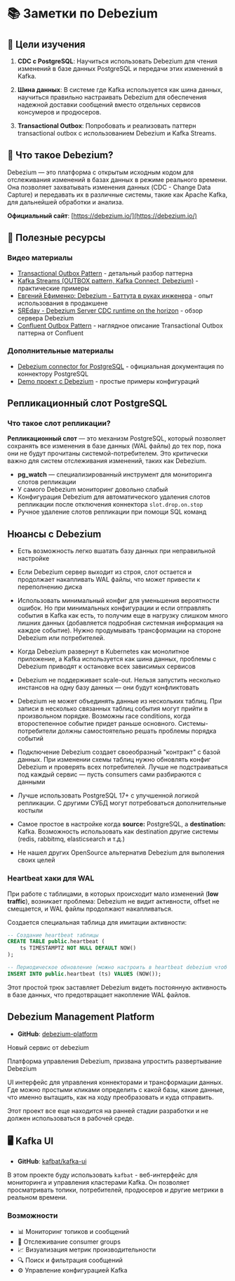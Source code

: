 # 📚 Заметки по Debezium

## 🎯 Цели изучения

1. **CDC с PostgreSQL**: Научиться использовать Debezium для чтения изменений в базе данных PostgreSQL и передачи этих изменений в Kafka.

2. **Шина данных**: В системе где Kafka используется как шина данных, научиться правильно настраивать Debezium для обеспечения надежной доставки сообщений вместо отдельных сервисов консумеров и продюсеров.

3. **Transactional Outbox**: Попробовать и реализовать паттерн transactional outbox с использованием Debezium и Kafka Streams.

## 📖 Что такое Debezium?

Debezium — это платформа с открытым исходным кодом для отслеживания изменений в базах данных в режиме реального времени. Она позволяет захватывать изменения данных (CDC - Change Data Capture) и передавать их в различные системы, такие как Apache Kafka, для дальнейшей обработки и анализа.

**Официальный сайт**: [https://debezium.io/](https://debezium.io/)

## 🔗 Полезные ресурсы

### Видео материалы

- [Transactional Outbox Pattern](https://www.youtube.com/watch?v=JssjO__iqy0) - детальный разбор паттерна
- [Kafka Streams (OUTBOX pattern, Kafka Connect, Debezium)](https://www.youtube.com/watch?v=uaT_AJujPnw) - практические примеры
- [Евгений Ефименко: Debezium - Баттута в руках инженера](https://www.youtube.com/watch?v=IPV6WVx71k8) - опыт использования в продакшене
- [SREday - Debezium Server CDC runtime on the horizon](https://www.youtube.com/watch?v=Bz4QaR-0zWQ) - обзор сервера Debezium
- [Confluent Outbox Pattern](https://www.youtube.com/watch?v=5YLpjPmsPCA&t) - наглядное описание Transactional Outbox паттерна от Confluent

### Дополнительные материалы

- [Debezium connector for PostgreSQL](https://debezium.io/documentation/reference/3.2/connectors/postgresql.html) - официальная документация по коннектору PostgreSQL
- [Demo проект с Debezium](https://zh-efimenko.github.io/demo-debezium/) - простые примеры конфигураций

## Репликационный слот PostgreSQL

### Что такое слот репликации?

**Репликационный слот** — это механизм PostgreSQL, который позволяет сохранять все изменения в базе данных (WAL файлы) до тех пор, пока они не будут прочитаны системой-потребителем. Это критически важно для систем отслеживания изменений, таких как Debezium.

- **pg_watch** — специализированный инструмент для мониторинга слотов репликации
- У самого Debezium мониторинг довольно слабый
- Конфигурация Debezium для автоматического удаления слотов репликации после отключения коннектора `slot.drop.on.stop`
- Ручное удаление слотов репликации при помощи SQL команд

## Нюансы с Debezium

- Есть возможность легко вшатать базу данных при неправильной настройке

- Если Debezium сервер выходит из строя, слот остается и продолжает накапливать WAL файлы, что может привести к переполнению диска

- Использовать минимальный конфиг для уменьшения вероятности ошибок. Но при минимальных конфигурации и если отправлять события в Kafka как есть, то получим еще в нагрузку слишком много лишних данных (добавляется подробная системная информация на каждое событие). Нужно продумывать трансформации на стороне Debezium или потребителей.

- Когда Debezium развернут в Kubernetes как монолитное приложение, а Kafka используется как шина данных, проблемы с Debezium приводят к остановке всех зависимых сервисов

- Debezium не поддерживает scale-out. Нельзя запустить несколько инстансов на одну базу данных — они будут конфликтовать

- Debezium не может объединять данные из нескольких таблиц. При записи в несколько связанных таблиц события могут прийти в произвольном порядке. Возможны race conditions, когда второстепенное событие придет раньше основного. Системы-потребители должны самостоятельно решать проблемы порядка событий

- Подключение Debezium создает своеобразный "контракт" с базой данных. При изменении схемы таблиц нужно обновлять конфиг Debezium и проверять всех потребителей. Лучше не подстраиваться под каждый сервис — пусть consumers сами разбираются с данными

- Лучше использовать PostgreSQL 17+ с улучшенной логикой репликации. С другими СУБД могут потребоваться дополнительные костыли

- Самое простое в настройке когда **source:** PostgreSQL, а **destination:** Kafka. Возможность использовать как destination другие системы (redis, rabbitmq, elasticsearch и т.д.)

- Не нашел других OpenSource альтернатив Debezium для выполения своих целей

### Heartbeat хаки для WAL

При работе с таблицами, в которых происходит мало изменений (**low traffic**), возникает проблема: Debezium не видит активности, offset не смещается, и WAL файлы продолжают накапливаться.

Создается специальная таблица для имитации активности:

```sql
-- Создание heartbeat таблицы
CREATE TABLE public.heartbeat (
    ts TIMESTAMPTZ NOT NULL DEFAULT NOW()
);

-- Периодическое обновление (можно настроить в heartbeat debezium чтоб выполнялось автоматически)
INSERT INTO public.heartbeat (ts) VALUES (NOW());
```

Этот простой трюк заставляет Debezium видеть постоянную активность в базе данных, что предотвращает накопление WAL файлов.

## Debezium Management Platform

- **GitHub**: [debezium-platform](https://github.com/debezium/debezium-platform)

Новый сервис от debezium

Платформа управления Debezium, призвана упростить развертывание Debezium

UI интерфейс для управления коннекторами и трансформации данных. Где можно простыми кликами определить с какой базы, какие данные, что именно вытащить, как на ходу преобразовать и куда отправить.

Этот проект все еще находится на ранней стадии разработки и не должен использоваться в рабочей среде.

## 🖥️ Kafka UI

- **GitHub**: [kafbat/kafka-ui](https://github.com/kafbat/kafka-ui)

В этом проекте буду использовать `kafbat` - веб-интерфейс для мониторинга и управления кластерами Kafka. Он позволяет просматривать топики, потребителей, продюсеров и другие метрики в реальном времени.

### Возможности

- 📊 Мониторинг топиков и сообщений
- 👥 Отслеживание consumer groups
- 📈 Визуализация метрик производительности
- 🔍 Поиск и фильтрация сообщений
- ⚙️ Управление конфигурацией Kafka
